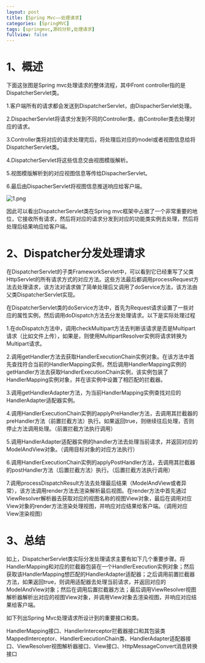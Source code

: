 ```yaml
---
layout: post
title: [Spring Mvc——处理请求]
categories: [SpringMVC]
tags: [springmvc,源码分析,处理请求]
fullview: false
---
```

# 1、概述

下面这张图是Spring mvc处理请求的整体流程，其中Front controller指的是DispatcherServlet类。

1.客户端所有的请求都会发送到DispatcherServlet，由DispacherServlet处理。

2.DispacherServlet将请求分发到不同的Controller类，由Controller类去处理对应的请求。

3.Controller类将对应的请求处理完后，将处理后对应的model或者视图信息给将DispatcherServlet类。

4.DispatcherServlet将这些信息交由视图模版解析。

5.视图模版解析到的对应视图信息等传给DispacherServlet。

6.最后由DispacherServlet将视图信息推送响应给客户端。

![1.png](http://dl2.iteye.com/upload/attachment/0110/4599/6659a319-f878-3b7d-bf3a-c2a365b7fe4b.png "1454473609150658.png")

因此可以看出DispatcherServlet类在Spring mvc框架中占据了一个非常重要的地位，它接收所有请求，然后将对应的请求分发到对应的功能类实例去处理，然后将处理后结果响应给客户端。

# 2、Dispatcher分发处理请求

在DispatcherServlet的子类FrameworkServlet中，可以看到它已经重写了父类HttpServlet的所有请求方式的对应方法。这些方法最后都调用processRequest方法去处理请求，该方法对请求做了简单处理后又调用了doService方法，该方法由父类DispatcherServlet实现。

在DispatcherServlet类的doService方法中，首先为Request请求设置了一些对应的属性实例，然后调用doDispatch方法去分发处理请求。以下是实际处理过程

1.在doDispatch方法中，调用checkMultipart方法去判断该请求是否是Multipart请求（比如文件上传），如果是，则使用MultipartResolver实例将请求转换为Multipart请求。

2.调用getHandler方法去获取HandlerExecutionChain实例对象。在该方法中首先查找符合当前的HandlerMapping实例，然后调用HandlerMapping实例的getHandler方法去获取HandlerExecutionChain实例，该实例包装了HandlerMapping实例对象，并在该实例中设置了相匹配的拦截器。

3.调用getHandlerAdapter方法，为当前HandlerMapping实例查找对应的HandlerAdapter适配器实例。

4.调用HandlerExecutionChain实例的applyPreHandler方法，去调用其拦截器的preHandler方法（前置拦截方法）执行。如果返回true，则继续往后处理，否则停止方法调用处理。（前置拦截方法执行调用）

5.调用HandlerAdapter适配器实例的handler方法去处理当前请求，并返回对应的ModelAndView对象。（调用目标对象的对应方法执行）

6.调用HandlerExecutionChain实例的applyPostHandler方法，去调用其拦截器的postHandler方法（后置拦截方法）执行。（后置拦截方法执行调用）

7.调用processDispatchResult方法去处理最后结果（ModelAndView或者异常），该方法调用render方法去渲染解析最后视图。在render方法中首先通过ViewResolver解析器去获取对应的视图名称的视图View对象，最后在调用对应View对象的render方法渲染处理视图，并响应对应结果给客户端。（调用对应View渲染视图）

# 3、总结

如上，DispatcherServlet类实际分发处理请求主要有如下几个重要步骤。将HandlerMapping和对应的拦截器包装在一个HandlerExecution实例对象；然后获取该HandlerMapping想匹配的HandlerAdapter适配器；之后调用前置拦截器方法，如果返回true，则调用适配器去处理当前请求，并返回对应的ModelAndView对象；然后在调用后置拦截器方法；最后调用ViewResolver视图解析器解析出对应的视图View对象，并调用View对象去渲染视图，并响应对应结果给客户端。

如下列出Spring Mvc处理请求所设计到的重要接口和类。

HandlerMapping接口、HandlerInterceptor拦截器接口和其包装类MappedInterceptor、HandlerExecutionChain类、HandlerAdapter适配器接口、ViewResolver视图解析器接口、View接口、HttpMessageConvert消息转换接口

